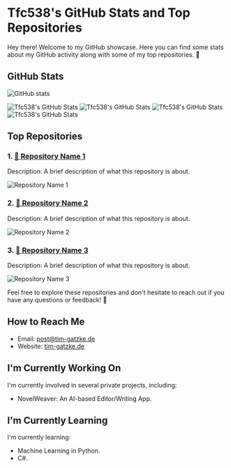 # Tfc538's GitHub Stats and Top Repositories

Hey there! Welcome to my GitHub showcase. Here you can find some stats about my GitHub activity along with some of my top repositories. 🚀

## GitHub Stats

![GitHub stats](https://img.shields.io/badge/GitHub-Stats-lightgrey?style=for-the-badge)

![Tfc538's GitHub Stats](https://img.shields.io/github/followers/Tfc538?label=Followers&style=social)
![Tfc538's GitHub Stats](https://img.shields.io/github/stars/Tfc538?label=Stars&style=social)
![Tfc538's GitHub Stats](https://img.shields.io/github/commit-activity/m/Tfc538/main?label=Commits&style=social)
![Tfc538's GitHub Stats](https://img.shields.io/github/last-commit/Tfc538/main?label=Last%20Commit&style=social)

## Top Repositories

### 1. [📁 Repository Name 1](https://github.com/Tfc538/RepositoryName1)
   Description: A brief description of what this repository is about.

   ![Repository Name 1](https://img.shields.io/github/languages/top/Tfc538/RepositoryName1?style=for-the-badge)

### 2. [📁 Repository Name 2](https://github.com/Tfc538/RepositoryName2)
   Description: A brief description of what this repository is about.

   ![Repository Name 2](https://img.shields.io/github/languages/top/Tfc538/RepositoryName2?style=for-the-badge)

### 3. [📁 Repository Name 3](https://github.com/Tfc538/RepositoryName3)
   Description: A brief description of what this repository is about.

   ![Repository Name 3](https://img.shields.io/github/languages/top/Tfc538/RepositoryName3?style=for-the-badge)

Feel free to explore these repositories and don't hesitate to reach out if you have any questions or feedback! 🌟

## How to Reach Me

- Email: [post@tim-gatzke.de](mailto:post@tim-gatzke.de)
- Website: [tim-gatzke.de](https://tim-gatzke.de)

## I'm Currently Working On

I'm currently involved in several private projects, including:

- NovelWeaver: An AI-based Editor/Writing App.

## I'm Currently Learning

I'm currently learning:

- Machine Learning in Python.
- C#.

